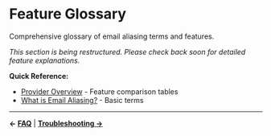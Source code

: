 # Feature Glossary

Comprehensive glossary of email aliasing terms and features.

*This section is being restructured. Please check back soon for detailed feature explanations.*

**Quick Reference:**
- [Provider Overview](../providers/overview.md) - Feature comparison tables
- [What is Email Aliasing?](../getting-started/what-is-email-aliasing.md) - Basic terms

---

**← [FAQ](./faq.md)** | **[Troubleshooting →](./troubleshooting.md)**